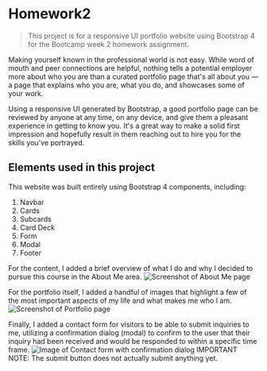# Homework2
> This project is for a responsive UI portfolio website using Bootstrap 4 for the Bootcamp week 2 homework assignment.

Making yourself known in the professional world is not easy. While word of mouth and peer connections are helpful, nothing tells a potential employer more about who you are than a curated portfolio page that's all about you — a page that explains who you are, what you do, and showcases some of your work.

Using a responsive UI generated by Bootstrap, a good portfolio page can be reviewed by anyone at any time, on any device, and give them a pleasant experience in getting to know you. It's a great way to make a solid first impression and hopefully result in them reaching out to hire you for the skills you've portrayed.

## Elements used in this project

This website was built entirely using Bootstrap 4 components, including:

1. Navbar
2. Cards
3. Subcards
4. Card Deck
5. Form
6. Modal
7. Footer 

For the content, I added a brief overview of what I do and why I decided to pursue this course in the About Me area. 
![Screenshot of About Me page](/Assets/[image])

For the portfolio itself, I added a handful of images that highlight a few of the most important aspects of my life and what makes me who I am. 
![Screenshot of Portfolio page](/Assets/[image])

Finally, I added a contact form for visitors to be able to submit inquiries to me, utilizing a confirmation dialog (modal) to confirm to the user that their inquiry had been received and would be responded to within a specific time frame. 
![Image of Contact form with confirmation dialog](/Assets/[image])
   IMPORTANT NOTE: The submit button does not actually submit anything yet.